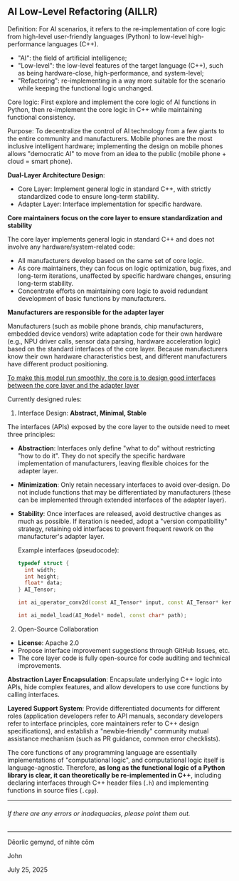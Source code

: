 ## AI Low-Level Refactoring (**AILLR**)

Definition: For AI scenarios, it refers to the re-implementation of core logic from high-level user-friendly languages (Python) to low-level high-performance languages (C++).

- "AI": the field of artificial intelligence;
- "Low-level": the low-level features of the target language (C++), such as being hardware-close, high-performance, and system-level;
- "Refactoring": re-implementing in a way more suitable for the scenario while keeping the functional logic unchanged.

Core logic: First explore and implement the core logic of AI functions in Python, then re-implement the core logic in C++ while maintaining functional consistency.

Purpose: To decentralize the control of AI technology from a few giants to the entire community and manufacturers. Mobile phones are the most inclusive intelligent hardware; implementing the design on mobile phones allows "democratic AI" to move from an idea to the public (mobile phone + cloud = smart phone).

**Dual-Layer Architecture Design**:

- Core Layer: Implement general logic in standard C++, with strictly standardized code to ensure long-term stability.
- Adapter Layer: Interface implementation for specific hardware.

**Core maintainers focus on the core layer to ensure standardization and stability**

The core layer implements general logic in standard C++ and does not involve any hardware/system-related code:

- All manufacturers develop based on the same set of core logic.
- As core maintainers, they can focus on logic optimization, bug fixes, and long-term iterations, unaffected by specific hardware changes, ensuring long-term stability.
- Concentrate efforts on maintaining core logic to avoid redundant development of basic functions by manufacturers.

**Manufacturers are responsible for the adapter layer**

Manufacturers (such as mobile phone brands, chip manufacturers, embedded device vendors) write adaptation code for their own hardware (e.g., NPU driver calls, sensor data parsing, hardware acceleration logic) based on the standard interfaces of the core layer. Because manufacturers know their own hardware characteristics best, and different manufacturers have different product positioning.

<u>To make this model run smoothly, the core is to design good interfaces between the core layer and the adapter layer</u>

Currently designed rules:

1. Interface Design: **Abstract, Minimal, Stable**

The interfaces (APIs) exposed by the core layer to the outside need to meet three principles:

- **Abstraction**: Interfaces only define "what to do" without restricting "how to do it". They do not specify the specific hardware implementation of manufacturers, leaving flexible choices for the adapter layer.

- **Minimization**: Only retain necessary interfaces to avoid over-design. Do not include functions that may be differentiated by manufacturers (these can be implemented through extended interfaces of the adapter layer).

- **Stability**: Once interfaces are released, avoid destructive changes as much as possible. If iteration is needed, adopt a "version compatibility" strategy, retaining old interfaces to prevent frequent rework on the manufacturer's adapter layer.
  
    Example interfaces (pseudocode):
  
  ```cpp
  typedef struct {
    int width;
    int height;
    float* data;
  } AI_Tensor;
  
  int ai_operator_conv2d(const AI_Tensor* input, const AI_Tensor* kernel, AI_Tensor* output);
  
  int ai_model_load(AI_Model* model, const char* path);
  ```
2. Open-Source Collaboration
- **License**: Apache 2.0
- Propose interface improvement suggestions through GitHub Issues, etc.
- The core layer code is fully open-source for code auditing and technical improvements.

**Abstraction Layer Encapsulation**: Encapsulate underlying C++ logic into APIs, hide complex features, and allow developers to use core functions by calling interfaces.

**Layered Support System**: Provide differentiated documents for different roles (application developers refer to API manuals, secondary developers refer to interface principles, core maintainers refer to C++ design specifications), and establish a "newbie-friendly" community mutual assistance mechanism (such as PR guidance, common error checklists).

The core functions of any programming language are essentially implementations of "computational logic", and computational logic itself is language-agnostic. Therefore, **as long as the functional logic of a Python library is clear, it can theoretically be re-implemented in C++**, including declaring interfaces through C++ header files (`.h`) and implementing functions in source files (`.cpp`).



------------------------------------------------------------------------------------------------------------------------------

###### If there are any errors or inadequacies, please point them out.

------------------------------------------------------------------------------------------------------------------------------

Dēorlic gemynd, of nihte cōm

John

July 25, 2025